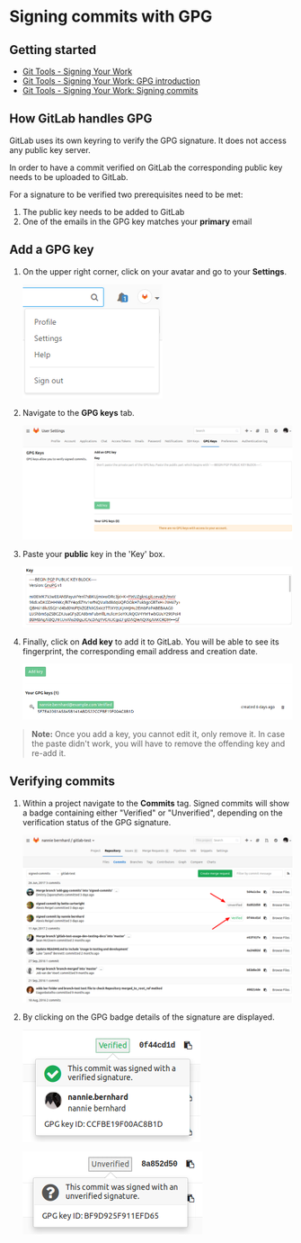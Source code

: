 # Signing commits with GPG

## Getting started

- [Git Tools - Signing Your Work](https://git-scm.com/book/en/v2/Git-Tools-Signing-Your-Work)
- [Git Tools - Signing Your Work: GPG introduction](https://git-scm.com/book/en/v2/Git-Tools-Signing-Your-Work#_gpg_introduction)
- [Git Tools - Signing Your Work: Signing commits](https://git-scm.com/book/en/v2/Git-Tools-Signing-Your-Work#_signing_commits)

## How GitLab handles GPG

GitLab uses its own keyring to verify the GPG signature. It does not access any
public key server.

In order to have a commit verified on GitLab the corresponding public key needs
to be uploaded to GitLab.

For a signature to be verified two prerequisites need to be met:

1. The public key needs to be added to GitLab
1. One of the emails in the GPG key matches your **primary** email

## Add a GPG key

1. On the upper right corner, click on your avatar and go to your **Settings**.

    ![Settings dropdown](../../gitlab-basics/img/profile_settings.png)

1. Navigate to the **GPG keys** tab.

    ![GPG Keys](img/profile_settings_gpg_keys.png)

1. Paste your **public** key in the 'Key' box.

    ![Paste GPG public key](img/profile_settings_gpg_keys_paste_pub.png)

1. Finally, click on **Add key** to add it to GitLab. You will be able to see
   its fingerprint, the corresponding email address and creation date.

    ![GPG key single page](img/profile_settings_gpg_keys_single_key.png)

>**Note:**
Once you add a key, you cannot edit it, only remove it. In case the paste
didn't work, you will have to remove the offending key and re-add it.

## Verifying commits

1. Within a project navigate to the **Commits** tag. Signed commits will show a
   badge containing either "Verified" or "Unverified", depending on the
   verification status of the GPG signature.

    ![Signed and unsigned commits](img/project_signed_and_unsigned_commits.png)

1. By clicking on the GPG badge details of the signature are displayed.

    ![Signed commit with verified signature](img/project_signed_commit_verified_signature.png)

    ![Signed commit with verified signature](img/project_signed_commit_unverified_signature.png)
